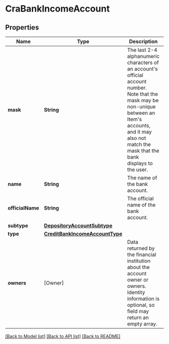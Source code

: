 # CraBankIncomeAccount

## Properties
Name | Type | Description | Notes
------------ | ------------- | ------------- | -------------
**mask** | **String** | The last 2-4 alphanumeric characters of an account&#39;s official account number. Note that the mask may be non-unique between an Item&#39;s accounts, and it may also not match the mask that the bank displays to the user. | 
**name** | **String** | The name of the bank account. | 
**officialName** | **String** | The official name of the bank account. | 
**subtype** | [**DepositoryAccountSubtype**](DepositoryAccountSubtype.md) |  | 
**type** | [**CreditBankIncomeAccountType**](CreditBankIncomeAccountType.md) |  | 
**owners** | [Owner] | Data returned by the financial institution about the account owner or owners. Identity information is optional, so field may return an empty array. | 

[[Back to Model list]](../README.md#documentation-for-models) [[Back to API list]](../README.md#documentation-for-api-endpoints) [[Back to README]](../README.md)


